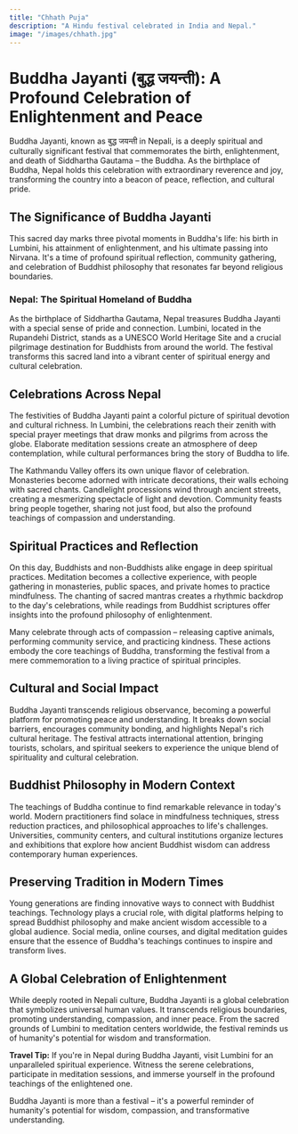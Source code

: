 ```yaml
---
title: "Chhath Puja"
description: "A Hindu festival celebrated in India and Nepal."
image: "/images/chhath.jpg"
---
```


# Buddha Jayanti (बुद्ध जयन्ती): A Profound Celebration of Enlightenment and Peace

Buddha Jayanti, known as बुद्ध जयन्ती in Nepali, is a deeply spiritual and culturally significant festival that commemorates the birth, enlightenment, and death of Siddhartha Gautama – the Buddha. As the birthplace of Buddha, Nepal holds this celebration with extraordinary reverence and joy, transforming the country into a beacon of peace, reflection, and cultural pride.

## The Significance of Buddha Jayanti

This sacred day marks three pivotal moments in Buddha's life: his birth in Lumbini, his attainment of enlightenment, and his ultimate passing into Nirvana. It's a time of profound spiritual reflection, community gathering, and celebration of Buddhist philosophy that resonates far beyond religious boundaries.

### Nepal: The Spiritual Homeland of Buddha

As the birthplace of Siddhartha Gautama, Nepal treasures Buddha Jayanti with a special sense of pride and connection. Lumbini, located in the Rupandehi District, stands as a UNESCO World Heritage Site and a crucial pilgrimage destination for Buddhists from around the world. The festival transforms this sacred land into a vibrant center of spiritual energy and cultural celebration.

## Celebrations Across Nepal

The festivities of Buddha Jayanti paint a colorful picture of spiritual devotion and cultural richness. In Lumbini, the celebrations reach their zenith with special prayer meetings that draw monks and pilgrims from across the globe. Elaborate meditation sessions create an atmosphere of deep contemplation, while cultural performances bring the story of Buddha to life.

The Kathmandu Valley offers its own unique flavor of celebration. Monasteries become adorned with intricate decorations, their walls echoing with sacred chants. Candlelight processions wind through ancient streets, creating a mesmerizing spectacle of light and devotion. Community feasts bring people together, sharing not just food, but also the profound teachings of compassion and understanding.

## Spiritual Practices and Reflection

On this day, Buddhists and non-Buddhists alike engage in deep spiritual practices. Meditation becomes a collective experience, with people gathering in monasteries, public spaces, and private homes to practice mindfulness. The chanting of sacred mantras creates a rhythmic backdrop to the day's celebrations, while readings from Buddhist scriptures offer insights into the profound philosophy of enlightenment.

Many celebrate through acts of compassion – releasing captive animals, performing community service, and practicing kindness. These actions embody the core teachings of Buddha, transforming the festival from a mere commemoration to a living practice of spiritual principles.

## Cultural and Social Impact

Buddha Jayanti transcends religious observance, becoming a powerful platform for promoting peace and understanding. It breaks down social barriers, encourages community bonding, and highlights Nepal's rich cultural heritage. The festival attracts international attention, bringing tourists, scholars, and spiritual seekers to experience the unique blend of spirituality and cultural celebration.

## Buddhist Philosophy in Modern Context

The teachings of Buddha continue to find remarkable relevance in today's world. Modern practitioners find solace in mindfulness techniques, stress reduction practices, and philosophical approaches to life's challenges. Universities, community centers, and cultural institutions organize lectures and exhibitions that explore how ancient Buddhist wisdom can address contemporary human experiences.

## Preserving Tradition in Modern Times

Young generations are finding innovative ways to connect with Buddhist teachings. Technology plays a crucial role, with digital platforms helping to spread Buddhist philosophy and make ancient wisdom accessible to a global audience. Social media, online courses, and digital meditation guides ensure that the essence of Buddha's teachings continues to inspire and transform lives.

## A Global Celebration of Enlightenment

While deeply rooted in Nepali culture, Buddha Jayanti is a global celebration that symbolizes universal human values. It transcends religious boundaries, promoting understanding, compassion, and inner peace. From the sacred grounds of Lumbini to meditation centers worldwide, the festival reminds us of humanity's potential for wisdom and transformation.

**Travel Tip:** If you're in Nepal during Buddha Jayanti, visit Lumbini for an unparalleled spiritual experience. Witness the serene celebrations, participate in meditation sessions, and immerse yourself in the profound teachings of the enlightened one.

Buddha Jayanti is more than a festival – it's a powerful reminder of humanity's potential for wisdom, compassion, and transformative understanding.